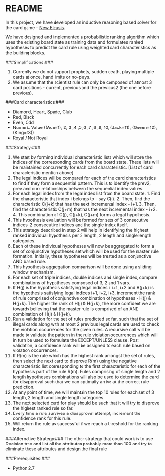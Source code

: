 # README #

In this project, we have developed an inductive reasoning based solver for the card game - [New Eleusis](https://en.wikipedia.org/wiki/Eleusis_(card_game)).

We have designed and implemented a probabilistic ranking algorithm which uses the existing board state as training data and formulates ranked hypotheses to predict the card rule using weighted card characteristics as the building blocks.

###Simplifications:###
1. Currently we do not support prophets, sudden death, playing multiple cards at once, hand limits or no-plays.
2. We assume that the scientist rule can only be composed of atmost 3 card positions - current, previous and the previous2 (the one before previous).

###Card characteristics:###
* Diamond, Heart, Spade, Club
* Red, Black
* Even, Odd
* Numeric Value ((Ace=1), 2, 3 ,4 ,5 ,6 ,7 ,8 ,9, 10, (Jack=11), (Queen=12), (King=13))
* Royal / Not Royal

###Strategy:###
1. We start by forming individual characteristic lists which will store the indices of the corresponding cards from the board state. These lists will be maintained concurrently for each card characteristic. [List of card characteristic mention above]
2. The legal indices will be compared for each of the card characteristics to find if they form a sequential pattern. This is to identify the prev2, prev and curr relationships between the sequential index values.
  1. For each legal index from the legal index list from the board state.
    1.  Find the characteristic that index i belongs to - say C(j).
    2.  Then, find the characteristic C(j+k) that has the next incremental index - i+1.
    3.  Then, find the characteristic C(j+m) that has the next incremental index - i+2.
    4.  This combination of C(j), C(j+k), C(j+m) forms a legal hypothesis.
  2. This hypothesis evaluation will be formed for sets of 3 consecutive indices, 2 consecutive indices and the single index itself.
3. This strategy described in step 2 will help in identifying the highest ranked individual hypothesis per 3 length, 2 length and single length categories.
4. Each of these individual hypotheses will now be aggregated to form a set of conjunctive hypotheses set which will be used for the master rule formation. Initially, these hypotheses will be treated as a conjunctive AND based rule.
  1. This hypothesis aggregation comparison will be done using a sliding window mechanism.
  2. For each set of triple indices, double indices and single index, compare combinations of hypotheses composed of 3, 2 and 1 vars.
  3. If H(j) is the hypothesis satisfying legal indices i, i+1, i+2 and H(j+k) is the hypothesis satisfying legal indices i+1, i+2, i+3, increment the rank of rule comprised of conjunctive combination of hypotheses - H(j) & H(j+k). The higher the rank of H(j) & H(j+k), the more confident we are towards believing that the master rule is comprised of an AND combination of H(j) & H(j+k).
  4. Run a validation for the set of rules predicted so far, such that the set of illegal cards along with at most 2 previous legal cards are used to check the violation occurrences for the given rules. A recursive call will be made to validate the pattern in the rule violation occurrences which will in turn be used to formulate the EXCEPT/UNLESS clause. Post validation, a confidence rank will be assigned to each rule based on violation occurrences.
  5. If R(m) is the rule which has the highest rank amongst the set of rules, then select the next card to disprove R(m) using the negative characteristic list corresponding to the first characteristic for each of the hypothesis part of the rule R(m). Rules comprising of single length and 2 length hypotheses combinations will also be used to determine the card for disapproval such that we can optimally arrive at the correct rule prediction.
  6. At any point of time, we will maintain the top 10 rules for each set of 3 length, 2 length and single length categories.
5. The next selected card for play should be such that it will try to disprove the highest ranked rule so far.
6. Every time a rule survives a disapproval attempt, increment the confidence rank for this rule.
7. Will return the rule as successful if we reach a threshold for the ranking index.

###Alternative Strategy:###
The other strategy that could work is to use Decision tree and list all the attributes probably more than 100 and try to eliminate these attributes and design the final rule

###Prerequisites:###
* Python 2.7
